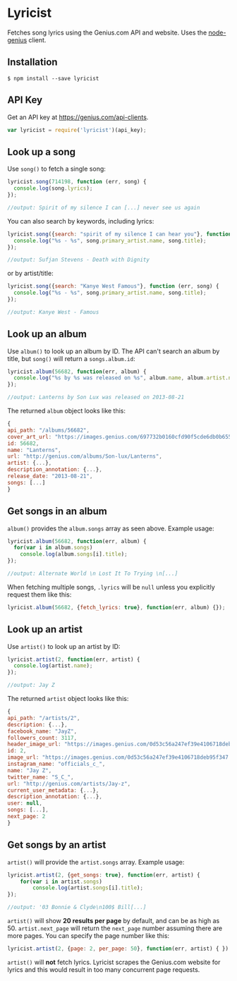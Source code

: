 # Lyricist

Fetches song lyrics using the Genius.com API and website. Uses the [node-genius](https://github.com/alexbooker/node-genius) client.

## Installation
```
$ npm install --save lyricist
```

## API Key
Get an API key at https://genius.com/api-clients.
```js
var lyricist = require('lyricist')(api_key);
```
## Look up a song
Use `song()` to fetch a single song:
```js
lyricist.song(714198, function (err, song) {
  console.log(song.lyrics);
});
```
```js
//output: Spirit of my silence I can [...] never see us again
```
You can also search by keywords, including lyrics:
```js
lyricist.song({search: "spirit of my silence I can hear you"}, function (err, song) {
  console.log("%s - %s", song.primary_artist.name, song.title);
});
```
```js
//output: Sufjan Stevens - Death with Dignity
```
or by artist/title:
```js
lyricist.song({search: "Kanye West Famous"}, function (err, song) {
  console.log("%s - %s", song.primary_artist.name, song.title);
});
```
```js
//output: Kanye West - Famous
```
## Look up an album

Use `album()` to look up an album by ID. The API can't search an album by title, but `song()` will return a `songs.album.id`:
```js
lyricist.album(56682, function(err, album) {
  console.log("%s by %s was released on %s", album.name, album.artist.name,album.release_date);
});
```
```js
//output: Lanterns by Son Lux was released on 2013-08-21
```
The returned `album` object looks like this:
```js
{
api_path: "/albums/56682",
cover_art_url: "https://images.genius.com/697732b0160cfd90f5cde6db0b6555b0.1000x1000x1.jpg",
id: 56682,
name: "Lanterns",
url: "http://genius.com/albums/Son-lux/Lanterns",
artist: {...},
description_annotation: {...},
release_date: "2013-08-21",
songs: [...]
}
```
## Get songs in an album
`album()` provides the `album.songs` array as seen above. Example usage:
```js
lyricist.album(56682, function(err, album) {
  for(var i in album.songs)
    console.log(album.songs[i].title);
});
```
```js
//output: Alternate World \n Lost It To Trying \n[...]
```
When fetching multiple songs, `.lyrics` will be `null` unless you explicitly request them like this:
```js
lyricist.album(56682, {fetch_lyrics: true}, function(err, album) {});
```
## Look up an artist
Use `artist()` to look up an artist by ID:
```js
lyricist.artist(2, function(err, artist) {
  console.log(artist.name);
});
```
```js
//output: Jay Z
```
The returned `artist` object looks like this:
```js
{
api_path: "/artists/2",
description: {...},
facebook_name: "JayZ",
followers_count: 3117,
header_image_url: "https://images.genius.com/0d53c56a247ef39e4106718deb95f347.1000x500x1.jpg",
id: 2,
image_url: "https://images.genius.com/0d53c56a247ef39e4106718deb95f347.1000x500x1.jpg",
instagram_name: "officials_c_",
name: "Jay Z",
twitter_name: "S_C_",
url: "http://genius.com/artists/Jay-z",
current_user_metadata: {...},
description_annotation: {...},
user: null,
songs: [...],
next_page: 2
}
```
## Get songs by an artist
`artist()` will provide the `artist.songs` array. Example usage:
```js
lyricist.artist(2, {get_songs: true}, function(err, artist) {
    for(var i in artist.songs)
        console.log(artist.songs[i].title);
});
```
```js
//output: '03 Bonnie & Clyde\n100$ Bill[...]

```
`artist()` will show  **20 results per page** by default, and can be as high as 50. `artist.next_page` will return the `next_page` number assuming there are more pages. You can specify the page number like this:
```js
lyricist.artist(2, {page: 2, per_page: 50}, function(err, artist) { });
```
`artist()` will **not** fetch lyrics. Lyricist scrapes the Genius.com website for lyrics and this would result in too many concurrent page requests.

